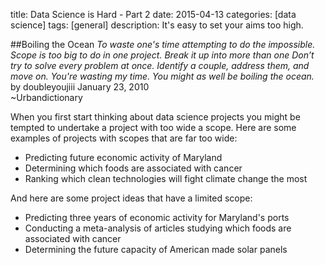 title: Data Science is Hard - Part 2
date: 2015-04-13
categories: [data science]
tags: [general]
description: It's easy to set your aims too high.


##Boiling the Ocean
*To waste one's time attempting to do the impossible. Scope is too big to do in one project. Break it up into more than one Don’t try to solve every problem at once. Identify a couple, address them, and move on. You're wasting my time. You might as well be boiling the ocean.*<br>
by doubleyoujiii January 23, 2010<br>
~Urbandictionary

When you first start thinking about data science projects you might be
tempted to undertake a project with too wide a scope. Here are some
examples of projects with scopes that are far too wide:

* Predicting future economic activity of Maryland
* Determining which foods are associated with cancer
* Ranking which clean technologies will fight climate change the most

And here are some project ideas that have a limited scope:

* Predicting three years of economic activity for Maryland's ports
* Conducting a meta-analysis of articles studying which foods are
  associated with cancer
* Determining the future capacity of American made solar panels


